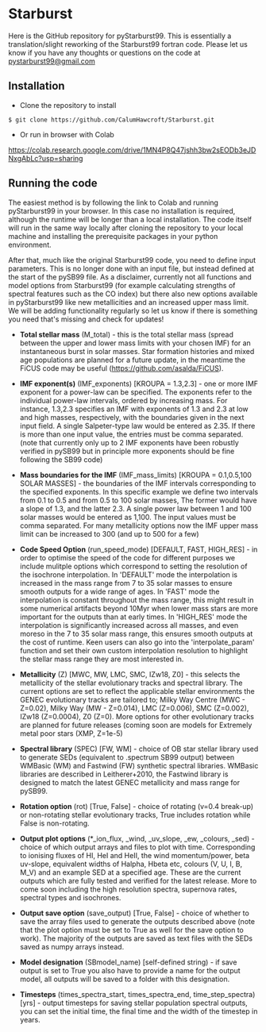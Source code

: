 # Starburst
Here is the GitHub repository for pyStarburst99. This is essentially a translation/slight reworking of the Starburst99 fortran code. Please let us know if you have any thoughts or questions on the code at pystarburst99@gmail.com

## Installation
* Clone the repository to install
```
$ git clone https://github.com/CalumHawcroft/Starburst.git
```

* Or run in browser with Colab

https://colab.research.google.com/drive/1MN4P8Q47jshh3bw2sEODb3eJDNxgAbLc?usp=sharing

## Running the code
The easiest method is by following the link to Colab and running pyStarburst99 in your browser. In this case no installation is required, although the runtime will be longer than a local installation. The code itself will run in the same way locally after cloning the repository to your local machine and installing the prerequisite packages in your python environment.

After that, much like the original Starburst99 code, you need to define input parameters. This is no longer done with an input file, but instead defined at the start of the pySB99 file. As a disclaimer, currently not all functions and model options from Starburst99 (for example calculating strengths of spectral features such as the CO index) but there also new options available in pyStarburst99 like new metallicities and an increased upper mass limit. We will be adding functionality regularly so let us know if there is something you need that's missing and check for updates!

* **Total stellar mass** (M_total) - this is the total stellar mass (spread between the upper and lower mass limits with your chosen IMF) for an instantaneous burst in solar masses. Star formation histories and mixed age populations are planned for a future update, in the meantime the FiCUS code may be useful (https://github.com/asalda/FiCUS).

* **IMF exponent(s)** (IMF_exponents) [KROUPA = 1.3,2.3] - one or more IMF exponent for a power-law can be specified. The exponents refer to the individual power-law intervals, ordered by increasing mass. For instance, 1.3,2.3 specifies an IMF with exponents of 1.3 and 2.3 at low and high masses, respectively, with the boundaries given in the next input field. A single Salpeter-type law would be entered as 2.35. If there is more than one input value, the entries must be comma separated. (note that currently only up to 2 IMF exponents have been robustly verified in pySB99 but in principle more exponents should be fine following the SB99 code)

* **Mass boundaries for the IMF** (IMF_mass_limits) [KROUPA = 0.1,0.5,100 SOLAR MASSES] - the boundaries of the IMF intervals corresponding to the specified exponents. In this specific example we define two intervals from 0.1 to 0.5 and from 0.5 to 100 solar masses, The former would have a slope of 1.3, and the latter 2.3. A single power law between 1 and 100 solar masses would be entered as 1,100. The input values must be comma separated. For many metallicity options now the IMF upper mass limit can be increased to 300 (and up to 500 for a few)

* **Code Speed Option** (run_speed_mode) [DEFAULT, FAST, HIGH_RES] - in order to optimise the speed of the code for different purposes we include mulitple options which correspond to setting the resolution of the isochrone interpolation. 
In 'DEFAULT' mode the interpolation is increased in the mass range from 7 to 35 solar masses to ensure smooth outputs for a wide range of ages. 
In 'FAST' mode the interpolation is constant throughout the mass range, this might result in some numerical artifacts beyond 10Myr when lower mass stars are more important for the outputs than at early times. 
In 'HIGH_RES' mode the interpolation is significantly increased across all masses, and even moreso in the 7 to 35 solar mass range, this ensures smooth outputs at the cost of runtime.
Keen users can also go into the 'interpolate_param' function and set their own custom interpolation resolution to highlight the stellar mass range they are most interested in.

* **Metallicity** (Z) [MWC, MW, LMC, SMC, IZw18, Z0] - this selects the metallicity of the stellar evolutionary tracks and spectral library. The current options are set to reflect the applicable stellar environments the GENEC evolutionary tracks are tailored to; Milky Way Centre (MWC - Z=0.02), Milky Way (MW - Z=0.014), LMC (Z=0.006), SMC (Z=0.002), IZw18 (Z=0.0004), Z0 (Z=0). More options for other evolutionary tracks are planned for future releases (coming soon are models for Extremely metal poor stars (XMP, Z=1e-5)

* **Spectral library** (SPEC) [FW, WM] - choice of OB star stellar library used to generate SEDs (equivalent to .spectrum SB99 output) between WMBasic (WM) and Fastwind (FW) synthetic spectral libraries. WMBasic libraries are described in Leitherer+2010, the Fastwind library is designed to match the latest GENEC metallicity and mass range for pySB99.

* **Rotation option** (rot) [True, False] - choice of rotating (v=0.4 break-up) or non-rotating stellar evolutionary tracks, True includes rotation while False is non-rotating.

* **Output plot options** (*_ion_flux, _wind, _uv_slope, _ew, _colours, _sed) - choice of which output arrays and files to plot with time. Corresponding to ionising fluxes of HI, HeI and HeII, the wind momentum/power, beta uv-slope, equivalent widths of Halpha, Hbeta etc, colours (V, U, I, B, M_V) and an example SED at a specified age. These are the current outputs which are fully tested and verified for the latest release. More to come soon including the high resolution spectra, supernova rates, spectral types and isochrones.

* **Output save option** (save_output) [True, False] - choice of whether to save the array files used to generate the outputs described above (note that the plot option must be set to True as well for the save option to work). The majority of the outputs are saved as text files with the SEDs saved as numpy arrays instead.

* **Model designation** (SBmodel_name) [self-defined string) - if save output is set to True you also have to provide a name for the output model, all outputs will be saved to a folder with this designation. 

* **Timesteps** (times_spectra_start, times_spectra_end, time_step_spectra) [yrs] - output timesteps for saving stellar population spectral outputs, you can set the initial time, the final time and the width of the timestep in years.
